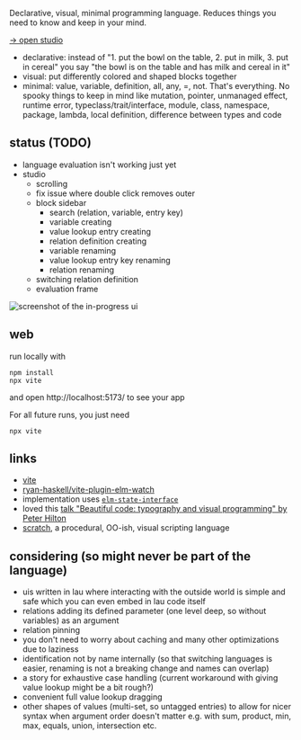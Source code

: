 Declarative, visual, minimal programming language.
Reduces things you need to know and keep in your mind.

[→ open studio](https://lue-bird.github.io/lau/)

  - declarative:
    instead of
    "1. put the bowl on the table, 2. put in milk, 3. put in cereal"
    you say "the bowl is on the table and has milk and cereal in it"
  - visual:
    put differently colored and shaped blocks together
  - minimal:
    value, variable, definition, all, any, =, not. That's everything.
    No spooky things to keep in mind like mutation, pointer, unmanaged effect, runtime error,
    typeclass/trait/interface, module, class, namespace, package, lambda, local definition, difference between types and code

## status (TODO)

  - language evaluation isn't working just yet
  - studio
      - scrolling
      - fix issue where double click removes outer
      - block sidebar
          - search (relation, variable, entry key)
          - variable creating
          - value lookup entry creating
          - relation definition creating
          - variable renaming
          - value lookup entry key renaming
          - relation renaming
      - switching relation definition
      - evaluation frame

![screenshot of the in-progress ui](https://github.com/lue-bird/lau/assets/81869893/667902e2-f228-4d4e-9b3e-0801e95f2fe9)

## web
run locally with

```shell
npm install
npx vite
```
and open http://localhost:5173/ to see your app

For all future runs, you just need
```shell
npx vite
```


## links

  - [vite](https://vitejs.dev/)
  - [ryan-haskell/vite-plugin-elm-watch](https://github.com/ryan-haskell/vite-plugin-elm-watch)
  - implementation uses [`elm-state-interface`](https://dark.elm.dmy.fr/packages/lue-bird/elm-state-interface/latest/)
  - loved this [talk "Beautiful code: typography and visual programming" by Peter Hilton
  ](https://www.youtube.com/watch?v=rTeqsL4uxws)
  - [scratch](https://scratch.mit.edu/), a procedural, OO-ish, visual scripting language


## considering (so might never be part of the language)

  - uis written in lau where interacting with the outside world is simple and safe which you can even embed in lau code itself
  - relations adding its defined parameter (one level deep, so without variables) as an argument
  - relation pinning
  - you don't need to worry about caching and many other optimizations due to laziness
  - identification not by name internally (so that switching languages is easier, renaming is not a breaking change and names can overlap)
  - a story for exhaustive case handling (current workaround with giving value lookup might be a bit rough?)
  - convenient full value lookup dragging
  - other shapes of values (multi-set, so untagged entries) to allow for nicer syntax when argument order doesn't matter e.g. with sum, product, min, max, equals, union, intersection etc.

